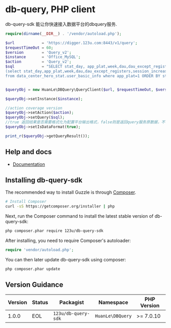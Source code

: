 db-query, PHP client
=======================

db-query-sdk 能让你快速接入数据平台的dbquery服务.

```php
require(dirname(__DIR__) . '/vendor/autoload.php');

$url            = 'https://digger.123u.com:8443/v1/query';
$requestTimeOut = 60;
$version        = 'Query_v2';
$instance       = 'Office_MySQL';
$action         = 'Query_v2';
$sql            = "SELECT stat_day, app_plat,week,dau,dau_except_registers,session_increase,not_session_increase,all_increase,avg_online,avg_online_except_register from 
(select stat_day,app_plat,week,dau,dau_except_registers,session_increase,not_session_increase,all_increase,avg_online,avg_online_except_register 
from data_center_hero_stat.user_basic_info where app_plat=1 ORDER BY stat_day DESC limit 15) as t ORDER BY stat_day ASC";


$queryObj = new HuanLe\DBQuery\QueryClient($url, $requestTimeOut, $version);

$queryObj->setInstance($instance);

//action coverage version
$queryObj->setAction($action);
$queryObj->setQuery($sql);
//true 返回结果是否需要格式化为配置平台输出格式，false则是返回query服务原数据，不做任何处理
$queryObj->setIsDataFormat(true);

print_r($queryObj->getQueryResult());
```

## Help and docs

- [Documentation](https://lexiangla.com/teams/k100002/docs/53c573e85c0711e995bd525400a20cd4?company_from=60347ef2a2e011e8a01e5254002f1020)


## Installing db-query-sdk

The recommended way to install Guzzle is through
[Composer](http://getcomposer.org).

```bash
# Install Composer
curl -sS https://getcomposer.org/installer | php
```

Next, run the Composer command to install the latest stable version of db-query-sdk:

```bash
php composer.phar require 123u/db-query-sdk
```

After installing, you need to require Composer's autoloader:

```php
require 'vendor/autoload.php';
```

You can then later update db-query-sdk using composer:

 ```bash
php composer.phar update
 ```

## Version Guidance

| Version | Status     | Packagist           | Namespace    | PHP Version |
|---------|------------|---------------------|--------------|-------------|
| 1.0.0    | EOL        | `123u/db-query-sdk`     | `HuanLe\DBQuery`  | >= 7.0.10    |